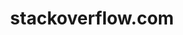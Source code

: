 ---
layout: post
title: "stackoverflow.com"
siteurl: http://stackoverflow.com/
categories: Community
---